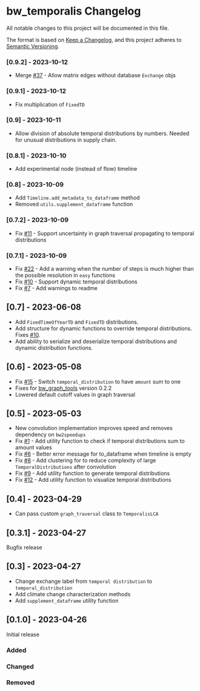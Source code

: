 # bw_temporalis Changelog

All notable changes to this project will be documented in this file.

The format is based on [Keep a Changelog](https://keepachangelog.com/en/1.0.0/),
and this project adheres to [Semantic Versioning](https://semver.org/spec/v2.0.0.html).

### [0.9.2] - 2023-10-12

* Merge [#37](https://github.com/brightway-lca/bw_temporalis/pull/37) - Allow matrix edges without database `Exchange` objs

### [0.9.1] - 2023-10-12

* Fix multiplication of `FixedTD`

### [0.9] - 2023-10-11

* Allow division of absolute temporal distributions by numbers. Needed for unusual distributions in supply chain.

### [0.8.1] - 2023-10-10

* Add experimental node (instead of flow) timeline

### [0.8] - 2023-10-09

* Add `Timeline.add_metadata_to_dataframe` method
* Removed `utils.supplement_dataframe` function

### [0.7.2] - 2023-10-09

* Fix [#11](https://github.com/brightway-lca/bw_temporalis/issues/11) - Support uncertainty in graph traversal propagating to temporal distributions

### [0.7.1] - 2023-10-09

* Fix [#22](https://github.com/brightway-lca/bw_temporalis/issues/22) - Add a warning when the number of steps is much higher than the possible resolution in `easy` functions
* Fix [#10](https://github.com/brightway-lca/bw_temporalis/issues/10) - Support dynamic temporal distributions
* Fix [#7](https://github.com/brightway-lca/bw_temporalis/issues/7) - Add warnings to readme

## [0.7] - 2023-06-08

* Add `FixedTimeOfYearTD` and `FixedTD` distributions.
* Add structure for dynamic functions to override temporal distributions. Fixes [#10](https://github.com/brightway-lca/bw_temporalis/issues/10).
* Add ability to serialize and deserialize temporal distributions and dynamic distribution functions.

## [0.6] - 2023-05-08

* Fix [#15](https://github.com/brightway-lca/bw_temporalis/issues/15) - Switch `temporal_distribution` to have `amount` sum to one
* Fixes for [bw_graph_tools](https://github.com/brightway-lca/bw_graph_tools) version 0.2.2
* Lowered default cutoff values in graph traversal

## [0.5] - 2023-05-03

* New convolution implementation improves speed and removes dependency on `bw2speedups`
* Fix [#1](https://github.com/brightway-lca/bw_temporalis/issues/1) - Add utility function to check if temporal distributions sum to amount values
* Fix [#6](https://github.com/brightway-lca/bw_temporalis/issues/6) - Better error message for to_dataframe when timeline is empty
* Fix [#8](https://github.com/brightway-lca/bw_temporalis/issues/8) - Add clustering for to reduce complexity of large `TemporalDistributions` after convolution
* Fix [#9](https://github.com/brightway-lca/bw_temporalis/issues/9) - Add utility function to generate temporal distributions
* Fix [#12](https://github.com/brightway-lca/bw_temporalis/issues/12) - Add utility function to visualize temporal distributions

## [0.4] - 2023-04-29

* Can pass custom `graph_traversal` class to `TemporalisLCA`

## [0.3.1] - 2023-04-27

Bugfix release

## [0.3] - 2023-04-27

* Change exchange label from `temporal distribution` to `temporal_distribution`
* Add climate change characterization methods
* Add `supplement_dataframe` utility function

## [0.1.0] - 2023-04-26

Initial release

### Added

### Changed

### Removed
